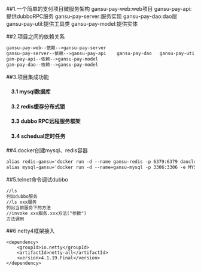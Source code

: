 ##1.一个简单的支付项目微服务架构
    gansu-pay-web:web项目
    gansu-pay-api:提供dubboRPC服务
    gansu-pay-server:服务实现
    gansu-pay-dao:dao层
    gansu-pay-util:提供工具类
    gansu-pay-model:提供实体
    
##2.项目之间的依赖关系
```markdown
gansu-pay-web--依赖-->gansu-pay-server
gansu-pay-server--依赖-->gansu-pay-api    gansu-pay-dao   gansu-pay-util
gan-pay-api--依赖-->gansu-pay-model
gan-pay-dao--依赖-->gansu-pay-model 
```
##3.项目集成功能
#### &nbsp;&nbsp;&nbsp;&nbsp;3.1 mysql数据库
#### &nbsp;&nbsp;&nbsp;&nbsp;3.2 redis缓存分布式锁
#### &nbsp;&nbsp;&nbsp;&nbsp;3.3 dubbo RPC远程服务框架
#### &nbsp;&nbsp;&nbsp;&nbsp;3.4 schedual定时任务

##4.docker创建mysql、redis容器
```markdown
alias redis-gansu='docker run -d --name gansu-redis -p 6379:6379 daocloud.io/library/redis:3.2.10'
alias mysql-gansu='docker run -d --name=gansu-mysql -p 3306:3306 -e MYSQL_ROOT_PASSWORD=root -e MYSQL_DATABASE=gansu-pay daocloud.io/library/mysql:5.6.17'

```

##5.telnet命令调试dubbo
```markdown
//ls
列出dubbo服务
//ls xxx服务
列出当前服务下的方法
//invoke xxx服务.xxx方法("参数")
方法调用
```
##6 netty4框架接入
```
<dependency>
    <groupId>io.netty</groupId>
    <artifactId>netty-all</artifactId>
    <version>4.1.19.Final</version>
</dependency>
```